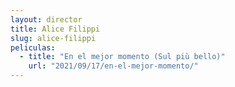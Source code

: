 ```yaml
---
layout: director
title: Alice Filippi
slug: alice-filippi
peliculas:
  - title: "En el mejor momento (Sul più bello)"
    url: "2021/09/17/en-el-mejor-momento/"
---
```

